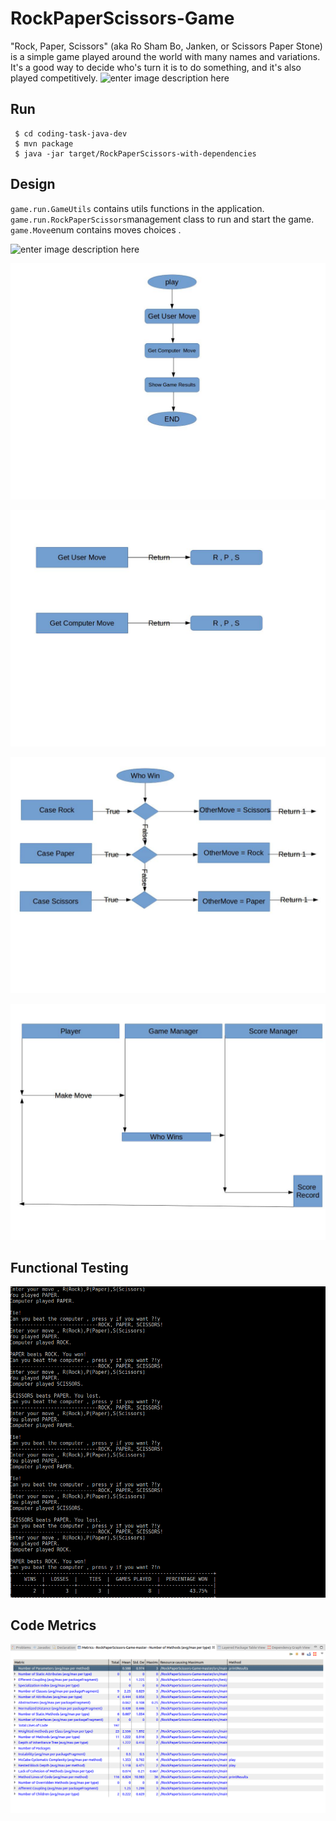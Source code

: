 # RockPaperScissors-Game

"Rock, Paper, Scissors" (aka Ro Sham Bo, Janken, or Scissors Paper Stone) is a simple game played around the world with many names and variations. It's a good way to decide who's turn it is to do something, and it's also played competitively. 
									![enter image description here](https://s32.postimg.org/63w1v6b2d/download.png)

## Run
     $ cd coding-task-java-dev
     $ mvn package
     $ java -jar target/RockPaperScissors-with-dependencies


## Design
<code>game.run.GameUtils</code> contains utils functions in the application.
<br/>
<code>game.run.RockPaperScissors</code>management class to run and start the game.
<br/>
<code>game.Move</code>enum contains moves choices .

![enter image description here](https://s31.postimg.org/oevvoshqz/design.png)

![enter image description here](https://github.com/OElGebaly/RockPaperScissors-Game-master/blob/master/images/graph1.jpg)

![enter image description here](https://github.com/OElGebaly/RockPaperScissors-Game-master/blob/master/images/graph2.png)

![enter image description here](https://github.com/OElGebaly/RockPaperScissors-Game-master/blob/master/images/graph-3.png)


![enter image description here](https://github.com/OElGebaly/RockPaperScissors-Game-master/blob/master/images/graph4.png)


##  Functional Testing

![enter image description here](https://github.com/OElGebaly/RockPaperScissors-Game-master/blob/master/images/Screenshot%20from%202018-02-11%2019-04-47.png)

## Code Metrics

![enter image description here](https://github.com/OElGebaly/RockPaperScissors-Game-master/blob/master/images/Screenshot%20from%202018-02-12%2006-59-19.png)
